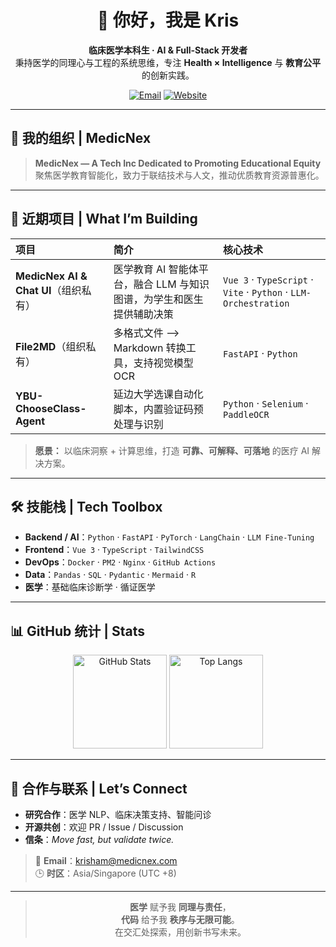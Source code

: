 <!-- GitHub Profile README for @Ham-Kris -->
<div align="center">

# 👋 你好，我是 **Kris**

**临床医学本科生 · AI & Full-Stack 开发者**  
秉持医学的同理心与工程的系统思维，专注 **Health × Intelligence** 与 **教育公平** 的创新实践。

[![Email](https://img.shields.io/badge/-Email-D14836?style=flat&logo=gmail&logoColor=white)](mailto:krisham@medicnex.com)
[![Website](https://img.shields.io/badge/-Portfolio-181717?style=flat&logo=github&logoColor=white)](https://www.medicnex.com)

</div>

---

## 🏢 我的组织 | MedicNex

> **MedicNex — A Tech Inc Dedicated to Promoting Educational Equity**  
> 聚焦医学教育智能化，致力于联结技术与人文，推动优质教育资源普惠化。

---

## 🔭 近期项目 | What I’m Building

| 项目 | 简介 | 核心技术 |
| :-- | :-- | :-- |
| **MedicNex AI & Chat UI**（组织私有） | 医学教育 AI 智能体平台，融合 LLM 与知识图谱，为学生和医生提供辅助决策 | `Vue 3` · `TypeScript` · `Vite` · `Python` · `LLM-Orchestration` |
| **File2MD**（组织私有） | 多格式文件 ⟶ Markdown 转换工具，支持视觉模型 OCR | `FastAPI` · `Python` |
| **YBU-ChooseClass-Agent** | 延边大学选课自动化脚本，内置验证码预处理与识别 | `Python` · `Selenium` · `PaddleOCR` |

> **愿景：** 以临床洞察 + 计算思维，打造 **可靠、可解释、可落地** 的医疗 AI 解决方案。

---

## 🛠️ 技能栈 | Tech Toolbox

- **Backend / AI**：`Python` · `FastAPI` · `PyTorch` · `LangChain` · `LLM Fine-Tuning`
- **Frontend**：`Vue 3` · `TypeScript` · `TailwindCSS`
- **DevOps**：`Docker` · `PM2` · `Nginx` · `GitHub Actions`
- **Data**：`Pandas` · `SQL` · `Pydantic` · `Mermaid` · `R`
- **医学**：基础临床诊断学 · 循证医学

---

## 📊 GitHub 统计 | Stats

<p align="center">
  <img src="https://github-readme-stats.vercel.app/api?username=Ham-Kris&show_icons=true&hide_title=true&include_all_commits=true" alt="GitHub Stats" height="150">
  <img src="https://github-readme-stats.vercel.app/api/top-langs/?username=Ham-Kris&layout=compact&hide_title=true" alt="Top Langs" height="150">
</p>

---

## 🤝 合作与联系 | Let’s Connect

- **研究合作**：医学 NLP、临床决策支持、智能问诊  
- **开源共创**：欢迎 PR / Issue / Discussion  
- **信条**：*Move fast, but validate twice.*

> 📮 **Email**：krisham@medicnex.com  
> 🕒 **时区**：Asia/Singapore (UTC +8)

---

<div align="center">

> **医学** 赋予我 **同理与责任**，  
> **代码** 给予我 **秩序与无限可能**。  
> 在交汇处探索，用创新书写未来。

</div>
